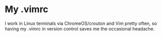 # My .vimrc
I work in Linux terminals via ChromeOS/crouton and Vim pretty often, so having my .vimrc in version control saves me the occasional headache.

